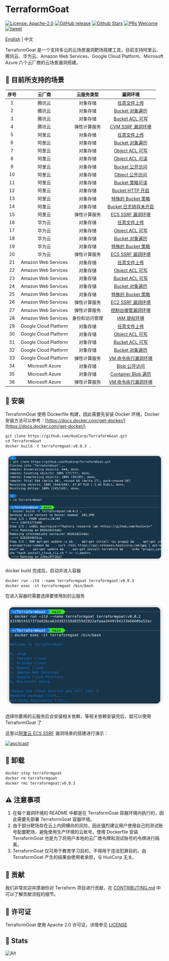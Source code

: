 # TerraformGoat

[![License: Apache-2.0](https://img.shields.io/badge/license-Apache--2.0-blue)](https://github.com/HuoCorp/TerraformGoat/blob/main/LICENSE) [![GitHub release](https://img.shields.io/github/release/HuoCorp/TerraformGoat.svg)](https://github.com/HuoCorp/TerraformGoat/releases) [![Github Stars](https://img.shields.io/github/stars/HuoCorp/TerraformGoat)](https://github.com/HuoCorp/TerraformGoat/stargazers) [![PRs Welcome](https://img.shields.io/badge/PRs-welcome-brightgreen.svg)](https://github.com/HuoCorp/TerraformGoat/pulls) [![tweet](https://img.shields.io/twitter/url?url=https://github.com/HuoCorp/TerraformGoat)](https://twitter.com/intent/tweet/?text=TerraformGoat%20is%20HuoCorp%20research%20lab's%20%22Vulnerable%20by%20Design%22%20multi%20cloud%20deployment%20tool.%20Check%20it%20out%20https%3A%2F%2Fgithub.com%2FHuoCorp%2FTerraformGoat%0A%23TerraformGoat%20%23Terraform%20%23Cloud%20%23Security%20%23cloudsecurity)

[English](./README.md) | 中文

TerraformGoat 是一个支持多云的云场景漏洞靶场搭建工具，目前支持阿里云、腾讯云、华为云、Amazon Web Services、Google
Cloud Platform、Microsoft Azure 六个云厂商的云场景漏洞搭建。

## :dart: 目前所支持的场景

| 序号 |         云厂商         |  云服务类型  |                           漏洞环境                           |
| :--: | :--------------------: | :----------: | :----------------------------------------------------------: |
|  1   |         腾讯云         |   对象存储   | [任意文件上传](https://github.com/HuoCorp/TerraformGoat/tree/main/tencentcloud/cos/unrestricted_file_upload) |
|  2   |         腾讯云         |   对象存储   | [Bucket 对象遍历](https://github.com/HuoCorp/TerraformGoat/tree/main/tencentcloud/cos/bucket_object_traversal) |
|  3  |         腾讯云         |   对象存储   | [Bucket ACL 可写](https://github.com/HuoCorp/TerraformGoat/tree/main/tencentcloud/cos/bucket_acl_writable) |
|  4  |         腾讯云         |   弹性计算服务   | [CVM SSRF 漏洞环境](https://github.com/HuoCorp/TerraformGoat/tree/main/tencentcloud/cvm/cvm_ssrf) |
|  5  |         阿里云         |   对象存储   | [任意文件上传](https://github.com/HuoCorp/TerraformGoat/tree/main/aliyun/oss/unrestricted_file_upload) |
|  6  |         阿里云         |   对象存储   | [Bucket 对象遍历](https://github.com/HuoCorp/TerraformGoat/tree/main/aliyun/oss/bucket_object_traversal) |
|  7  |         阿里云         |   对象存储   | [Object ACL 可写](https://github.com/HuoCorp/TerraformGoat/tree/main/aliyun/oss/object_acl_writable) |
|  8  |         阿里云         |   对象存储   | [Object ACL 可读](https://github.com/HuoCorp/TerraformGoat/tree/main/aliyun/oss/object_acl_readable) |
|  9  |         阿里云         |   对象存储   | [Bucket 公开访问](https://github.com/HuoCorp/TerraformGoat/tree/main/aliyun/oss/bucket_public_access) |
|  10  |         阿里云         |   对象存储   | [Object 公开访问](https://github.com/HuoCorp/TerraformGoat/tree/main/aliyun/oss/object_public_access) |
|  11  |         阿里云         |   对象存储   | [Bucket 策略可读](https://github.com/HuoCorp/TerraformGoat/tree/main/aliyun/oss/bucket_policy_readable) |
|  12  |         阿里云         |   对象存储   | [Bucket HTTP 开启](https://github.com/HuoCorp/TerraformGoat/tree/main/aliyun/oss/bucket_http_enable) |
|  13  |         阿里云         |   对象存储   | [特殊的 Bucket 策略](https://github.com/HuoCorp/TerraformGoat/tree/main/aliyun/oss/special_bucket_policy) |
|  14  |         阿里云         |   对象存储   | [Bucket 日志转存未开启](https://github.com/HuoCorp/TerraformGoat/tree/main/aliyun/oss/bucket_logging_disable) |
|  15  |         阿里云         | 弹性计算服务 | [ECS SSRF 漏洞环境](https://github.com/HuoCorp/TerraformGoat/tree/main/aliyun/ecs/ecs_ssrf) |
|  16  |         华为云         |   对象存储   | [任意文件上传](https://github.com/HuoCorp/TerraformGoat/tree/main/huaweicloud/obs/unrestricted_file_upload) |
|  17  |         华为云         |   对象存储   | [Object ACL 可写](https://github.com/HuoCorp/TerraformGoat/tree/main/huaweicloud/obs/object_acl_writable) |
|  18  |         华为云         |   对象存储   | [Bucket 对象遍历](https://github.com/HuoCorp/TerraformGoat/tree/main/huaweicloud/obs/bucket_object_traversal) |
|  19  |         华为云         |   对象存储   | [特殊的 Bucket 策略](https://github.com/HuoCorp/TerraformGoat/tree/main/huaweicloud/obs/special_bucket_policy) |
|  20  |         华为云         | 弹性计算服务 | [ECS SSRF 漏洞环境](https://github.com/HuoCorp/TerraformGoat/tree/main/huaweicloud/ecs/ecs_ssrf) |
|  21  |  Amazon  Web Services  |   对象存储   | [任意文件上传](https://github.com/HuoCorp/TerraformGoat/tree/main/aws/s3/unrestricted_file_upload) |
|  22  |  Amazon  Web Services  |   对象存储   | [Object ACL 可写](https://github.com/HuoCorp/TerraformGoat/tree/main/aws/s3/object_acl_writable) |
|  23  |  Amazon  Web Services  |   对象存储   | [Bucket ACL 可写](https://github.com/HuoCorp/TerraformGoat/tree/main/aws/s3/bucket_acl_writable) |
|  24  |  Amazon  Web Services  |   对象存储   | [Bucket 对象遍历](https://github.com/HuoCorp/TerraformGoat/tree/main/aws/s3/bucket_object_traversal) |
|  25  |  Amazon  Web Services  |   对象存储   | [特殊的 Bucket 策略](https://github.com/HuoCorp/TerraformGoat/tree/main/aws/s3/special_bucket_policy) |
|  26  |  Amazon  Web Services  | 弹性计算服务 | [EC2 SSRF 漏洞环境](https://github.com/HuoCorp/TerraformGoat/tree/main/aws/ec2/ec2_ssrf) |
|  27  |  Amazon  Web Services  | 弹性计算服务 | [控制台接管漏洞环境](https://github.com/HuoCorp/TerraformGoat/tree/main/aws/ec2/console_takeover) |
|  28  |  Amazon  Web Services  | 身份和访问管理 | [IAM 提权环境](https://github.com/HuoCorp/TerraformGoat/tree/main/aws/iam/privilege_escalation) |
|  29  | Google  Cloud Platform |   对象存储   | [任意文件上传](https://github.com/HuoCorp/TerraformGoat/tree/main/gcp/cs/unrestricted_file_upload) |
|  30  | Google  Cloud Platform |   对象存储   | [Object ACL 可写](https://github.com/HuoCorp/TerraformGoat/tree/main/gcp/cs/object_acl_writable) |
|  31  | Google  Cloud Platform |   对象存储   | [Bucket ACL 可写](https://github.com/HuoCorp/TerraformGoat/tree/main/gcp/cs/bucket_acl_writable) |
|  32  | Google  Cloud Platform |   对象存储   | [Bucket 对象遍历](https://github.com/HuoCorp/TerraformGoat/tree/main/gcp/cs/bucket_object_traversal) |
|  33  |  Google  Cloud Platform  | 弹性计算服务 | [VM 命令执行漏洞环境](https://github.com/HuoCorp/TerraformGoat/tree/main/gcp/vm/vm_command_execution) |
|  34  |    Microsoft  Azure    |   对象存储   | [Blob 公开访问](https://github.com/HuoCorp/TerraformGoat/tree/main/azure/blob/blob_public_access/) |
|  35  |    Microsoft  Azure    |   对象存储   | [Container Blob 遍历](https://github.com/HuoCorp/TerraformGoat/tree/main/azure/blob/container_blob_traversal/) |
|  36  |  Microsoft  Azure  | 弹性计算服务 | [VM 命令执行漏洞环境](https://github.com/HuoCorp/TerraformGoat/tree/main/azure/vm/vm_command_execution) |

## :dizzy: 安装

TerraformGoat 使用 Dockerfile 构建，因此需要先安装 Docker 环境，Docker 安装方法可以参考：[https://docs.docker.com/get-docker/](https://docs.docker.com/get-docker/)

```shell
git clone https://github.com/HuoCorp/TerraformGoat.git
cd TerraformGoat
docker build -t terraformgoat:v0.0.3 .
```

![img](./images/1652250379.png)

docker build 完成后，启动并进入容器

```shell
docker run -itd --name terraformgoat terraformgoat:v0.0.3
docker exec -it terraformgoat /bin/bash
```

在进入容器时需要选择要使用到的云服务

![img](./images/1652250438.png)

选择你要用的云服务后会安装相关依赖，等相关依赖安装完后，就可以使用 TerraformGoat 了

这里以[阿里云 ECS SSRF](https://github.com/HuoCorp/TerraformGoat/tree/main/aliyun/elastic_computing_service/ecs_ssrf) 漏洞场景的搭建进行演示：

[![asciicast](https://asciinema.org/a/493554.svg)](https://asciinema.org/a/493554)

## :rocket: 卸载

```shell
docker stop terraformgoat
docker rm terraformgoat
docker rmi terraformgoat:v0.0.3
```

## ⚠️ 注意事项

1. 在每个漏洞环境的 README 中都是在 TerraformGoat 容器环境内执行的，因此需要先部署 TerraformGoat 容器环境。
2. 由于部分靶场存在云上内网横向的风险，因此强烈建议用户使用自己的测试账号配置靶场，避免使用生产环境的云账号，使用 Dockerfile 安装 TerraformGoat 也是为了将用户本地的云厂商令牌和测试账号的令牌进行隔离。
3. TerraformGoat 仅可用于教育学习目的，不得用于违法犯罪目的，由 TerraformGoat 产生的结果由使用者承担，与 HuoCorp 无关。

## :confetti_ball: 贡献

我们非常欢迎并感谢你对 Terraform 项目进行贡献，在 [CONTRIBUTING.md](https://github.com/HuoCorp/TerraformGoat/blob/main/CONTRIBUTING.md) 中可以了解贡献流程的细节。

## 🪪 许可证

TerraformGoat 使用 Apache 2.0 许可证，详情参见 [LICENSE](https://github.com/HuoCorp/TerraformGoat/blob/main/LICENSE)

## :crystal_ball: Stats

![Alt](https://repobeats.axiom.co/api/embed/7b7a9507cda2a2e4ec4303668dfc3e3f15ff29d2.svg "Repobeats analytics image")
